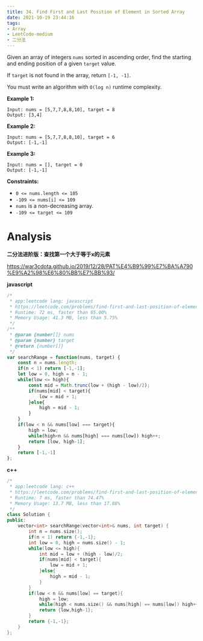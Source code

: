 ```yaml
---
title: 34. Find First and Last Position of Element in Sorted Array
date: 2021-10-19 23:44:16
tags:
- Array
- LeetCode-medium
- 二分法
---
```


Given an array of integers `nums` sorted in ascending order, find the starting and ending position of a given `target` value.

If `target` is not found in the array, return `[-1, -1]`.

You must write an algorithm with `O(log n)` runtime complexity.

 

**Example 1:**

```
Input: nums = [5,7,7,8,8,10], target = 8
Output: [3,4]
```

 <!-- more -->

**Example 2:**

```
Input: nums = [5,7,7,8,8,10], target = 6
Output: [-1,-1]
```

**Example 3:**

```
Input: nums = [], target = 0
Output: [-1,-1]
```

 

**Constraints:**

- `0 <= nums.length <= 105`
- `-109 <= nums[i] <= 109`
- `nums` is a non-decreasing array.
- `-109 <= target <= 109`

# Analysis

**二分法进阶版：查找第一个大于等于x的元素**

https://war3cdota.github.io/2019/12/28/PAT%E4%B9%99%E7%BA%A790%E9%A2%98%E6%80%BB%E7%BB%93/

**javascript**

```js
/*
 * app:leetcode lang: javascript
 * https://leetcode.com/problems/find-first-and-last-position-of-element-in-sorted-array/
 * Runtime: 72 ms, faster than 85.00%
 * Memory Usage: 41.3 MB, less than 5.75% 
 */
/**
 * @param {number[]} nums
 * @param {number} target
 * @return {number[]}
 */
var searchRange = function(nums, target) {
    const n = nums.length;
    if(n < 1) return [-1,-1];
    let low = 0, high = n - 1;
    while(low <= high){
        const mid = Math.trunc(low + (high - low)/2);
        if(nums[mid] < target){
            low = mid + 1;
        }else{
            high = mid - 1;
        }
    }
    if(low < n && nums[low] === target){
        high = low;
        while(high<n && nums[high] === nums[low]) high++;
        return [low, high-1];
    }
    return [-1,-1]
};
```

**c++**

```c++
/*
 * app:leetcode lang: c++
 * https://leetcode.com/problems/find-first-and-last-position-of-element-in-sorted-array/
 * Runtime: 7 ms, faster than 74.47%
 * Memory Usage: 13.7 MB, less than 17.88%
 */
class Solution {
public:
    vector<int> searchRange(vector<int>& nums, int target) {
        int n = nums.size();
        if(n < 1) return {-1,-1};
        int low = 0, high = nums.size() - 1;
        while(low <= high){
            int mid = low + (high - low)/2;
            if(nums[mid] < target){
                low = mid + 1;
            }else{
                high = mid - 1;
            }
        }
        if(low < n && nums[low] == target){
            high = low;
            while(high < nums.size() && nums[high] == nums[low]) high++;
            return {low,high-1};
        }
        return {-1,-1};
    }
};
```

